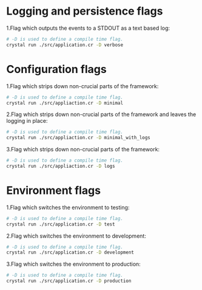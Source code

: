 # Logging and persistence flags

1.Flag which outputs the events to a STDOUT as a text based log:

```bash
# -D is used to define a compile time flag.
crystal run ./src/application.cr -D verbose
```

# Configuration flags

1.Flag which strips down non-crucial parts of the framework:

```bash
# -D is used to define a compile time flag.
crystal run ./src/appliaction.cr -D minimal
```

2.Flag which strips down non-crucial parts of the framework and leaves the logging in place:

```bash
# -D is used to define a compile time flag.
crystal run ./src/appliaction.cr -D minimal_with_logs
```

3.Flag which strips down non-crucial parts of the framework:

```bash
# -D is used to define a compile time flag.
crystal run ./src/appliaction.cr -D logs
```

# Environment flags

1.Flag which switches the environment to testing:

```bash
# -D is used to define a compile time flag.
crystal run ./src/application.cr -D test
```

2.Flag which switches the environment to development:

```bash
# -D is used to define a compile time flag.
crystal run ./src/application.cr -D development
```

3.Flag which switches the environment to production:

```bash
# -D is used to define a compile time flag.
crystal run ./src/application.cr -D production
```
